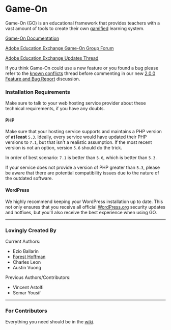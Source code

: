 # Game-On

Game-On (GO) is an educational framework that provides teachers with a vast amount of tools to create their own <a href="http://en.wikipedia.org/wiki/Gamification" target="_blank">gamified</a> learning system.

<a href="http://maclab.guhsd.net/game-on" target="_blank">Game-On Documentation</a>

<a href="http://edex.adobe.com/group/game-on/discussions/" target="_blank">Adobe Education Exchange Game-On Group Forum</a>

<a href="http://edex.adobe.com/group/game-on/discussion/2fcaa2/" target="_blank">Adobe Education Exchange Updates Thread</a>

If you think Game-On could use a new feature or you found a bug please refer to the <a href="http://edex.adobe.com/group/game-on/discussion/684285c0/" target="_blank">known conflicts</a> thread before commenting in our new <a href="https://edex.adobe.com/group/game-on/discussion/899fb684/" target="_blank">2.0.0 Feature and Bug Report</a> discussion.

### Installation Requirements

Make sure to talk to your web hosting service provider about these technical requirements, if you have any doubts.

#### PHP

Make sure that your hosting service supports and maintains a PHP version of **at least** `5.3`. Ideally, every service would have updated their PHP versions to `7.1`, but that isn't a realistic assumption. If the most recent version is not an option, version `5.6` should do the trick.

In order of best scenario: `7.1` is better than `5.6`, which is better than `5.3`.

If your service does not provide a version of PHP greater than `5.3`, please be aware that there are potential compatibility issues due to the nature of the outdated software.

#### WordPress

We highly recommend keeping your WordPress installation up to date. This not only ensures that you receive all official [WordPress.org](https://wordpress.org/) security updates and hotfixes, but you'll also receive the best experience when using GO.

* * *

### Lovingly Created By

Current Authors:

* Ezio Ballarin
* <a href='http://forest.stfhs.net/forest' target='_blank'>Forest Hoffman</a>
* Charles Leon
* Austin Vuong

Previous Authors/Contributors:

* Vincent Astolfi
* Semar Yousif

* * *

### For Contributors

Everything you need should be in the [wiki](https://github.com/TheMacLab/game-on/wiki/).
